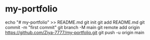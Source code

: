 # my-portfolio
echo "# my-portfolio" >> README.md
git init
git add README.md
git commit -m "first commit"
git branch -M main
git remote add origin https://github.com/Ziya-7777/my-portfolio.git
git push -u origin main
